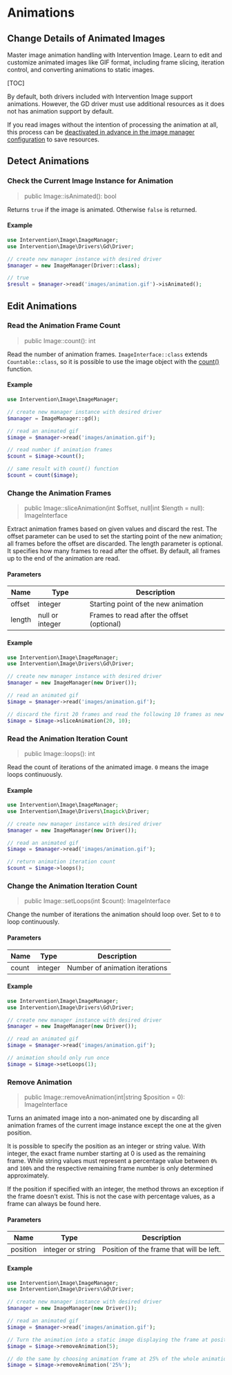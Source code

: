 # Animations
## Change Details of Animated Images
Master image animation handling with Intervention Image. Learn to edit and customize animated images like GIF format, including frame slicing, iteration control, and converting animations to static images.

[TOC]

By default, both drivers included with Intervention Image support animations.
However, the GD driver must use additional resources as it does not has
animation support by default. 

If you read images without the intention of processing the animation at all,
this process can be [deactivated in advance in the image manager
configuration](/v3/basics/configuration-drivers) to save resources.

## Detect Animations
### Check the Current Image Instance for Animation

> public Image::isAnimated(): bool

Returns `true` if the image is animated. Otherwise `false` is returned.

#### Example

```php
use Intervention\Image\ImageManager;
use Intervention\Image\Drivers\Gd\Driver;

// create new manager instance with desired driver
$manager = new ImageManager(Driver::class);

// true
$result = $manager->read('images/animation.gif')->isAnimated();
```

## Edit Animations

### Read the Animation Frame Count

> public Image::count(): int

Read the number of animation frames. `ImageInterface::class` extends
`Countable::class`, so it is possible to use the image object with the
[count()](https://www.php.net/manual/en/function.count.php) function.

#### Example

```php
use Intervention\Image\ImageManager;

// create new manager instance with desired driver
$manager = ImageManager::gd();

// read an animated gif
$image = $manager->read('images/animation.gif');

// read number if animation frames
$count = $image->count();

// same result with count() function
$count = count($image);
```

### Change the Animation Frames

> public Image::sliceAnimation(int $offset, null|int $length = null): ImageInterface

Extract animation frames based on given values and discard the rest. The offset
parameter can be used to set the starting point of the new animation; all
frames before the offset are discarded. The length parameter is optional. It
specifies how many frames to read after the offset. By default, all frames up
to the end of the animation are read.

#### Parameters

| Name | Type | Description |
| - | - | - |
| offset | integer | Starting point of the new animation |
| length | null or integer | Frames to read after the offset (optional) |

#### Example

```php
use Intervention\Image\ImageManager;
use Intervention\Image\Drivers\Gd\Driver;

// create new manager instance with desired driver
$manager = new ImageManager(new Driver());

// read an animated gif
$image = $manager->read('images/animation.gif');

// discard the first 20 frames and read the following 10 frames as new animation
$image = $image->sliceAnimation(20, 10);
```

### Read the Animation Iteration Count

> public Image::loops(): int

Read the count of iterations of the animated image. `0` means the image loops continuously.

#### Example

```php
use Intervention\Image\ImageManager;
use Intervention\Image\Drivers\Imagick\Driver;

// create new manager instance with desired driver
$manager = new ImageManager(new Driver());

// read an animated gif
$image = $manager->read('images/animation.gif');

// return animation iteration count
$count = $image->loops();
```

### Change the Animation Iteration Count

> public Image::setLoops(int $count): ImageInterface

Change the number of iterations the animation should loop over. Set to `0` to loop continuously.

#### Parameters

| Name | Type | Description |
| - | - | - |
| count | integer | Number of animation iterations |

#### Example

```php
use Intervention\Image\ImageManager;
use Intervention\Image\Drivers\Gd\Driver;

// create new manager instance with desired driver
$manager = new ImageManager(new Driver());

// read an animated gif
$image = $manager->read('images/animation.gif');

// animation should only run once
$image = $image->setLoops(1);
```

### Remove Animation

> public Image::removeAnimation(int|string $position = 0): ImageInterface

Turns an animated image into a non-animated one by discarding all animation
frames of the current image instance except the one at the given position. 

It is possible to specify the position as an integer or string value. With
integer, the exact frame number starting at 0 is used as the remaining frame.
While string values must represent a percentage value between `0%` and `100%`
and the respective remaining frame number is only determined approximately.

If the position if specified with an integer, the method throws an exception if
the frame doesn't exist. This is not the case with percentage values, as a
frame can always be found here.

#### Parameters

| Name | Type | Description |
| - | - | - |
| position | integer or string | Position of the frame that will be left. |

#### Example

```php
use Intervention\Image\ImageManager;
use Intervention\Image\Drivers\Gd\Driver;

// create new manager instance with desired driver
$manager = new ImageManager(new Driver());

// read an animated gif
$image = $manager->read('images/animation.gif');

// Turn the animation into a static image displaying the frame at position 5
$image = $image->removeAnimation(5);

// do the same by choosing animation frame at 25% of the whole animation
$image = $image->removeAnimation('25%');

```
